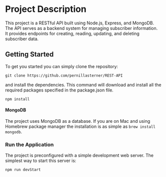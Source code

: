 # Project Description

This project is a RESTful API built using Node.js, Express, and MongoDB.
The API serves as a backend system for managing subscriber information.
It provides endpoints for creating, reading, updating, and deleting subscriber data.

## Getting Started

To get you started you can simply clone the repository:

```
git clone https://github.com/pernillasterner/REST-API
```

and install the dependencies. This command will download and install all the required packages specified in the package.json file.

```
npm install
```

#### MongoDB

The project uses MongoDB as a database. If you are on Mac and using Homebrew package manager the installation is as simple as `brew install mongodb`.

### Run the Application

The project is preconfigured with a simple development web server. The simplest way to start this server is:

    npm run devStart
